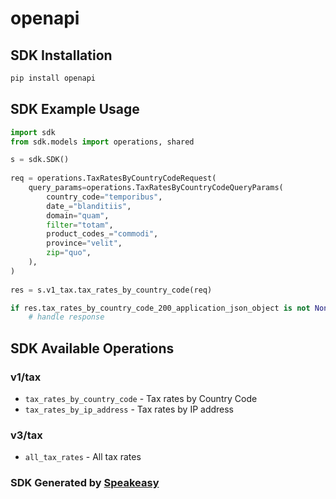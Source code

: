 # openapi

<!-- Start SDK Installation -->
## SDK Installation

```bash
pip install openapi
```
<!-- End SDK Installation -->

## SDK Example Usage
<!-- Start SDK Example Usage -->
```python
import sdk
from sdk.models import operations, shared

s = sdk.SDK()
    
req = operations.TaxRatesByCountryCodeRequest(
    query_params=operations.TaxRatesByCountryCodeQueryParams(
        country_code="temporibus",
        date_="blanditiis",
        domain="quam",
        filter="totam",
        product_codes_="commodi",
        province="velit",
        zip="quo",
    ),
)
    
res = s.v1_tax.tax_rates_by_country_code(req)

if res.tax_rates_by_country_code_200_application_json_object is not None:
    # handle response
```
<!-- End SDK Example Usage -->

<!-- Start SDK Available Operations -->
## SDK Available Operations

### v1/tax

* `tax_rates_by_country_code` - Tax rates by Country Code
* `tax_rates_by_ip_address` - Tax rates by IP address

### v3/tax

* `all_tax_rates` - All tax rates

<!-- End SDK Available Operations -->

### SDK Generated by [Speakeasy](https://docs.speakeasyapi.dev/docs/using-speakeasy/client-sdks)
